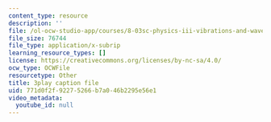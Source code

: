 ```yaml
---
content_type: resource
description: ''
file: /ol-ocw-studio-app/courses/8-03sc-physics-iii-vibrations-and-waves-fall-2016/771d0f2f92275266b7a046b2295e56e1_1JeBWHzrRD4.vtt
file_size: 76744
file_type: application/x-subrip
learning_resource_types: []
license: https://creativecommons.org/licenses/by-nc-sa/4.0/
ocw_type: OCWFile
resourcetype: Other
title: 3play caption file
uid: 771d0f2f-9227-5266-b7a0-46b2295e56e1
video_metadata:
  youtube_id: null
---
```

